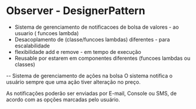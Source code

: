 # Observer - DesignerPattern

- Sistema de gerenciamento de notificacoes de bolsa de valores - ao usuario ( funcoes lambda)
- Desacoplamento de (classe/funcoes lambdas) diferentes -  para escalabilidade
- flexibilidade add e remove - em tempo de execução
- Reusable por estarem em componentes diferentes (funcoes lambdas ou classes)

 -- Sistema de gerenciamento de ações na bolsa
O sistema notifica o usuário sempre que uma ação tiver alteração no preço.

As notificações poderão ser enviadas por E-mail, Console ou SMS, de acordo com as opções marcadas pelo usuário.


